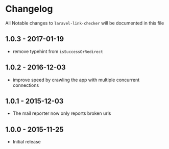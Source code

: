 # Changelog

All Notable changes to `laravel-link-checker` will be documented in this file

## 1.0.3 - 2017-01-19

- remove typehint from `isSuccessOrRedirect`

## 1.0.2 - 2016-12-03

- improve speed by crawling the app with multiple concurrent connections

## 1.0.1 - 2015-12-03

- The mail reporter now only reports broken urls

## 1.0.0 - 2015-11-25

- Initial release
